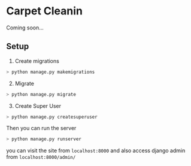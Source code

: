 # Carpet Cleanin

Coming soon...

## Setup

1. Create migrations
```sh
> python manage.py makemigrations
```
2. Migrate
```sh
> python manage.py migrate
```
3. Create Super User
```sh
> python manage.py createsuperuser
```

Then you can run the server
```sh
> python manage.py runserver
```
you can visit the site from `localhost:8000` and also access django admin from `localhost:8000/admin/`